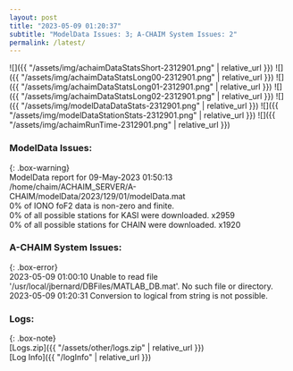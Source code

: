 ```yaml
---
layout: post
title: "2023-05-09 01:20:37"
subtitle: "ModelData Issues: 3; A-CHAIM System Issues: 2"
permalink: /latest/
---
```


![]({{ "/assets/img/achaimDataStatsShort-2312901.png" | relative_url }})
![]({{ "/assets/img/achaimDataStatsLong00-2312901.png" | relative_url }})
![]({{ "/assets/img/achaimDataStatsLong01-2312901.png" | relative_url }})
![]({{ "/assets/img/achaimDataStatsLong02-2312901.png" | relative_url }})
![]({{ "/assets/img/modelDataDataStats-2312901.png" | relative_url }})
![]({{ "/assets/img/modelDataStationStats-2312901.png" | relative_url }})
![]({{ "/assets/img/achaimRunTime-2312901.png" | relative_url }})


### ModelData Issues:  
  
{: .box-warning}  
 ModelData report for 09-May-2023 01:50:13   
 /home/chaim/ACHAIM_SERVER/A-CHAIM/modelData/2023/129/01/modelData.mat   
 0% of IONO foF2 data is non-zero and finite.   
 0% of all possible stations for KASI were downloaded. x2959   
 0% of all possible stations for CHAIN were downloaded. x1920   
  
### A-CHAIM System Issues:  
  
{: .box-error}  
2023-05-09 01:00:10 Unable to read file '/usr/local/jbernard/DBFiles/MATLAB_DB.mat'. No such file or directory.  
2023-05-09 01:20:31 Conversion to logical from string is not possible.  

### Logs:  
  
{: .box-note}  
[Logs.zip]({{ "/assets/other/logs.zip" | relative_url }})  
[Log Info]({{ "/logInfo" | relative_url }})  
